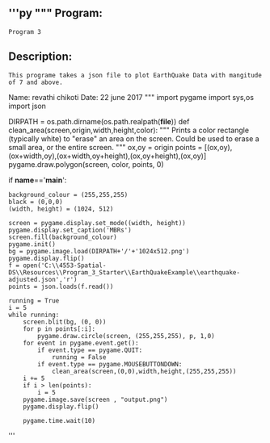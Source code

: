 '''py
"""
Program:
--------
    Program 3
Description:
------------
    This programe takes a json file to plot EarthQuake Data with mangitude of 7 and above.    
Name: revathi chikoti
Date: 22 june 2017
"""
import pygame
import sys,os
import json

DIRPATH = os.path.dirname(os.path.realpath(__file__))
def clean_area(screen,origin,width,height,color):
    """
    Prints a color rectangle (typically white) to "erase" an area on the screen.
    Could be used to erase a small area, or the entire screen.
    """
    ox,oy = origin
    points = [(ox,oy),(ox+width,oy),(ox+width,oy+height),(ox,oy+height),(ox,oy)]
    pygame.draw.polygon(screen, color, points, 0)

if __name__=='__main__':

    background_colour = (255,255,255)
    black = (0,0,0)
    (width, height) = (1024, 512)

    screen = pygame.display.set_mode((width, height))
    pygame.display.set_caption('MBRs')
    screen.fill(background_colour)
    pygame.init()
    bg = pygame.image.load(DIRPATH+'/'+'1024x512.png')
    pygame.display.flip()
    f = open('C:\\4553-Spatial-DS\\Resources\\Program_3_Starter\\EarthQuakeExample\\earthquake-adjusted.json','r')
    points = json.loads(f.read())
    
    running = True
    i = 5
    while running:
        screen.blit(bg, (0, 0))
        for p in points[:i]:
            pygame.draw.circle(screen, (255,255,255), p, 1,0)
        for event in pygame.event.get():
            if event.type == pygame.QUIT:
                running = False
            if event.type == pygame.MOUSEBUTTONDOWN:
                clean_area(screen,(0,0),width,height,(255,255,255))
        i += 5
        if i > len(points):
            i = 5
        pygame.image.save(screen , "output.png")
        pygame.display.flip()
        
        pygame.time.wait(10)
'''
